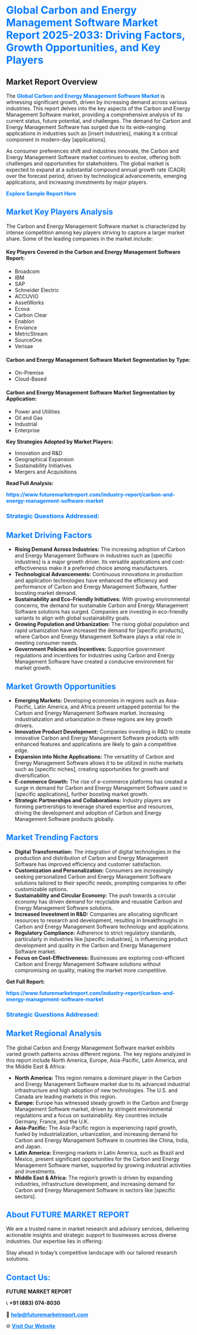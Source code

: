 <h1 style="color: #007BFF;">Global Carbon and Energy Management Software Market Report 2025-2033: Driving Factors, Growth Opportunities, and Key Players</h1>

<section id="overview">
<h2>Market Report Overview</h2>
<p>The <a href="https://www.futuremarketreport.com/industry-report/carbon-and-energy-management-software-market" style="color: #007BFF; text-decoration: none;"><strong>Global Carbon and Energy Management Software Market</strong></a> is witnessing significant growth, driven by increasing demand across various industries. This report delves into the key aspects of the Carbon and Energy Management Software market, providing a comprehensive analysis of its current status, future potential, and challenges. The demand for Carbon and Energy Management Software has surged due to its wide-ranging applications in industries such as [insert industries], making it a critical component in modern-day [applications].</p>
<p>As consumer preferences shift and industries innovate, the Carbon and Energy Management Software market continues to evolve, offering both challenges and opportunities for stakeholders. The global market is expected to expand at a substantial compound annual growth rate (CAGR) over the forecast period, driven by technological advancements, emerging applications, and increasing investments by major players.</p>
</section>

<section id="overview">
<p><a href="https://www.futuremarketreport.com/request-sample/reportId=64092" style="color: #007BFF; text-decoration: none;"><strong>Explore Sample Report Here</strong></a></p>
</section>

<section id="key-players">
<h2 style="color: #007BFF;">Market Key Players Analysis</h2>
<p>The Carbon and Energy Management Software market is characterized by intense competition among key players striving to capture a larger market share. Some of the leading companies in the market include:</p>
<h4>Key Players Covered in the Carbon and Energy Management Software Report:</h4>
<ul><li>Broadcom</li><li>IBM</li><li>SAP</li><li>Schneider Electric</li><li>ACCUVIO</li><li>AssetWorks</li><li>Ecova</li><li>Carbon Clear</li><li>Enablon</li><li>Enviance</li><li>MetricStream</li><li>SourceOne</li><li>Verisae</li></ul>
<h4>Carbon and Energy Management Software Market Segmentation by Type:</h4>
<ul><li>On-Premise</li><li>Cloud-Based</li></ul>

<h4>Carbon and Energy Management Software Market Segmentation by Application:</h4>
<ul><li>Power and Utilities</li><li>Oil and Gas</li><li>Industrial</li><li>Enterprise</li></ul>
<p><strong>Key Strategies Adopted by Market Players:</strong></p>
<ul>
<li>Innovation and R&D</li>
<li>Geographical Expansion</li>
<li>Sustainability Initiatives</li>
<li>Mergers and Acquisitions</li>
</ul>
</section>

<section>
<p><strong>Read Full Analysis: </strong></p><a href="https://www.futuremarketreport.com/industry-report/carbon-and-energy-management-software-market" style="color: #007BFF; text-decoration: none;"><strong>https://www.futuremarketreport.com/industry-report/carbon-and-energy-management-software-market</strong></a>
<h3 style="color: #007BFF;">Strategic Questions Addressed:</h3>
</section>

<section id="driving-factors">
<h2 style="color: #007BFF;">Market Driving Factors</h2>
<ul>
<li><strong>Rising Demand Across Industries:</strong> The increasing adoption of Carbon and Energy Management Software in industries such as [specific industries] is a major growth driver. Its versatile applications and cost-effectiveness make it a preferred choice among manufacturers.</li>
<li><strong>Technological Advancements:</strong> Continuous innovations in production and application technologies have enhanced the efficiency and performance of Carbon and Energy Management Software, further boosting market demand.</li>
<li><strong>Sustainability and Eco-Friendly Initiatives:</strong> With growing environmental concerns, the demand for sustainable Carbon and Energy Management Software solutions has surged. Companies are investing in eco-friendly variants to align with global sustainability goals.</li>
<li><strong>Growing Population and Urbanization:</strong> The rising global population and rapid urbanization have increased the demand for [specific products], where Carbon and Energy Management Software plays a vital role in meeting consumer needs.</li>
<li><strong>Government Policies and Incentives:</strong> Supportive government regulations and incentives for industries using Carbon and Energy Management Software have created a conducive environment for market growth.</li>
</ul>
</section>

<section id="growth-opportunities">
<h2 style="color: #007BFF;">Market Growth Opportunities</h2>
<ul>
<li><strong>Emerging Markets:</strong> Developing economies in regions such as Asia-Pacific, Latin America, and Africa present untapped potential for the Carbon and Energy Management Software market. Increasing industrialization and urbanization in these regions are key growth drivers.</li>
<li><strong>Innovative Product Development:</strong> Companies investing in R&D to create innovative Carbon and Energy Management Software products with enhanced features and applications are likely to gain a competitive edge.</li>
<li><strong>Expansion into Niche Applications:</strong> The versatility of Carbon and Energy Management Software allows it to be utilized in niche markets such as [specific niches], creating opportunities for growth and diversification.</li>
<li><strong>E-commerce Growth:</strong> The rise of e-commerce platforms has created a surge in demand for Carbon and Energy Management Software used in [specific applications], further boosting market growth.</li>
<li><strong>Strategic Partnerships and Collaborations:</strong> Industry players are forming partnerships to leverage shared expertise and resources, driving the development and adoption of Carbon and Energy Management Software products globally.</li>
</ul>
</section>

<section id="trending-factors">
<h2 style="color: #007BFF;">Market Trending Factors</h2>
<ul>
<li><strong>Digital Transformation:</strong> The integration of digital technologies in the production and distribution of Carbon and Energy Management Software has improved efficiency and customer satisfaction.</li>
<li><strong>Customization and Personalization:</strong> Consumers are increasingly seeking personalized Carbon and Energy Management Software solutions tailored to their specific needs, prompting companies to offer customizable options.</li>
<li><strong>Sustainability and Circular Economy:</strong> The push towards a circular economy has driven demand for recyclable and reusable Carbon and Energy Management Software solutions.</li>
<li><strong>Increased Investment in R&D:</strong> Companies are allocating significant resources to research and development, resulting in breakthroughs in Carbon and Energy Management Software technology and applications.</li>
<li><strong>Regulatory Compliance:</strong> Adherence to strict regulatory standards, particularly in industries like [specific industries], is influencing product development and quality in the Carbon and Energy Management Software market.</li>
<li><strong>Focus on Cost-Effectiveness:</strong> Businesses are exploring cost-efficient Carbon and Energy Management Software solutions without compromising on quality, making the market more competitive.</li>
</ul>
</section>

<section>
<p><strong>Get Full Report: </strong></p><a href="https://www.futuremarketreport.com/industry-report/carbon-and-energy-management-software-market" style="color: #007BFF; text-decoration: none;"><strong>https://www.futuremarketreport.com/industry-report/carbon-and-energy-management-software-market</strong></a>
<h3 style="color: #007BFF;">Strategic Questions Addressed:</h3>
</section>


<section id="regional-analysis">
<h2 style="color: #007BFF;">Market Regional Analysis</h2>
<p>The global Carbon and Energy Management Software market exhibits varied growth patterns across different regions. The key regions analyzed in this report include North America, Europe, Asia-Pacific, Latin America, and the Middle East & Africa:</p>
<ul>
<li><strong>North America:</strong> This region remains a dominant player in the Carbon and Energy Management Software market due to its advanced industrial infrastructure and high adoption of new technologies. The U.S. and Canada are leading markets in this region.</li>
<li><strong>Europe:</strong> Europe has witnessed steady growth in the Carbon and Energy Management Software market, driven by stringent environmental regulations and a focus on sustainability. Key countries include Germany, France, and the U.K.</li>
<li><strong>Asia-Pacific:</strong> The Asia-Pacific region is experiencing rapid growth, fueled by industrialization, urbanization, and increasing demand for Carbon and Energy Management Software in countries like China, India, and Japan.</li>
<li><strong>Latin America:</strong> Emerging markets in Latin America, such as Brazil and Mexico, present significant opportunities for the Carbon and Energy Management Software market, supported by growing industrial activities and investments.</li>
<li><strong>Middle East & Africa:</strong> The region’s growth is driven by expanding industries, infrastructure development, and increasing demand for Carbon and Energy Management Software in sectors like [specific sectors].</li>
</ul>
</section>

<footer>
<h2 style="color: #007BFF;">About FUTURE MARKET REPORT</h2>
<p>We are a trusted name in market research and advisory services, delivering actionable insights and strategic support to businesses across diverse industries. Our expertise lies in offering:</p>

<p>Stay ahead in today’s competitive landscape with our tailored research solutions.</p>

<h2 style="color: #007BFF;">Contact Us:</h2>
<p><strong>FUTURE MARKET REPORT</strong></p>
<p>📞 <strong>+91 (883) 074-8030</strong></p>
<p>📧 <strong><a href="mailto:help@futuremarketreport.com" style="color: #007BFF;">help@futuremarketreport.com</a></strong></p>
<p>🌐 <strong><a href="https://www.futuremarketreport.com/" style="color: #007BFF;">Visit Our Website</a></strong></p>
</footer>